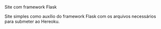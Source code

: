 Site com framework Flask

Site simples como auxílio do framework Flask com os arquivos necessários para submeter ao Hereoku.
